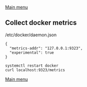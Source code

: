 [Main menu](../README.md)

## Collect docker metrics

/etc/docker/daemon.json
```
{
  "metrics-addr": "127.0.0.1:9323",
  "experimental": true
}
```
```
systemctl restart docker
curl localhost:9323/metrics
```

[Main menu](../README.md)